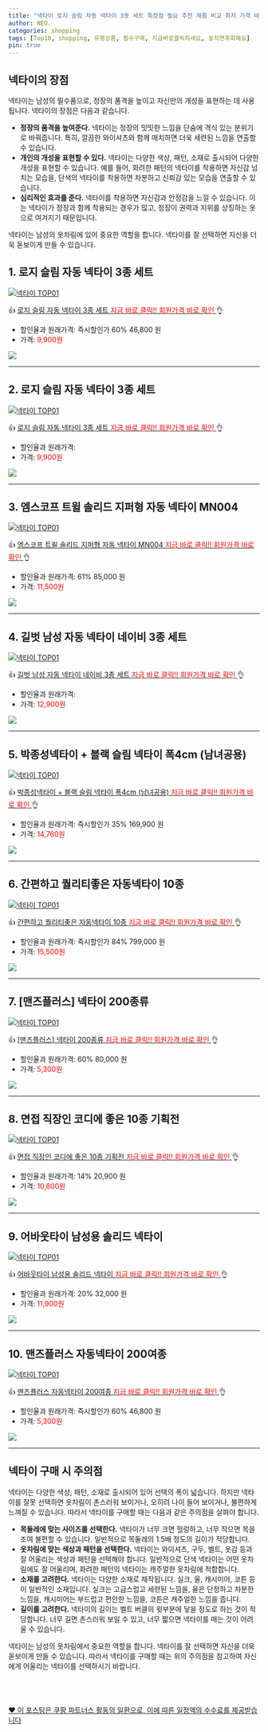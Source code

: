 ```yaml
---
title: "넥타이 로지 슬림 자동 넥타이 3종 세트 특장점 필요 추천 제품 비교 최저 가격 비교 장점 구매 후기 구매평"
author: NEO.
categories: shopping
tags: [Top10, shopping, 유행상품, 필수구매, 지금바로클릭하세요, 놓치면후회해요]
pin: true
---
```

## 넥타이의 장점

넥타이는 남성의 필수품으로, 정장의 품격을 높이고 자신만의 개성을 표현하는 데 사용됩니다. 넥타이의 장점은 다음과 같습니다.

* **정장의 품격을 높여준다.** 넥타이는 정장의 밋밋한 느낌을 단숨에 격식 있는 분위기로 바꿔줍니다. 특히, 깔끔한 와이셔츠와 함께 매치하면 더욱 세련된 느낌을 연출할 수 있습니다.
* **개인의 개성을 표현할 수 있다.** 넥타이는 다양한 색상, 패턴, 소재로 출시되어 다양한 개성을 표현할 수 있습니다. 예를 들어, 화려한 패턴의 넥타이를 착용하면 자신감 넘치는 모습을, 단색의 넥타이를 착용하면 차분하고 신뢰감 있는 모습을 연출할 수 있습니다.
* **심리적인 효과를 준다.** 넥타이를 착용하면 자신감과 안정감을 느낄 수 있습니다. 이는 넥타이가 정장과 함께 착용되는 경우가 많고, 정장이 권력과 지위를 상징하는 옷으로 여겨지기 때문입니다.

넥타이는 남성의 옷차림에 있어 중요한 역할을 합니다. 넥타이를 잘 선택하면 자신을 더욱 돋보이게 만들 수 있습니다.

   

## 1. 로지 슬림 자동 넥타이 3종 세트

[![넥타이 TOP01](https://thumbnail6.coupangcdn.com/thumbnails/remote/490x490ex/image/rs_quotation_api/hkho8c5w/8235932e83cd4fefa65bb732982c0c2c.jpg)](https://link.coupang.com/re/AFFSDP?lptag=AF3617701&subid=GithubCoopas&pageKey=6408249902&traceid=V0-153&itemId=13732102471&vendorItemId=81380306798)


👍 [로지 슬림 자동 넥타이 3종 세트 <font color=red> 지금 바로 클릭!! 회원가격 바로 확인 </font> ](https://link.coupang.com/re/AFFSDP?lptag=AF3617701&subid=GithubCoopas&pageKey=6408249902&traceid=V0-153&itemId=13732102471&vendorItemId=81380306798) 👌 


- 할인율과 원래가격: 즉시할인가 60%  46,800   원
- 가격: <span style='color:red'>9,900원</span>

[![](/discount_price.png)](https://link.coupang.com/re/AFFSDP?lptag=AF3617701&subid=GithubCoopas&pageKey=6408249902&traceid=V0-153&itemId=13732102471&vendorItemId=81380306798)

---


   

## 2. 로지 슬림 자동 넥타이 3종 세트

[![넥타이 TOP01](https://thumbnail6.coupangcdn.com/thumbnails/remote/490x490ex/image/rs_quotation_api/hkho8c5w/8235932e83cd4fefa65bb732982c0c2c.jpg)](https://link.coupang.com/re/AFFSDP?lptag=AF3617701&subid=GithubCoopas&pageKey=6408249902&traceid=V0-153&itemId=13732102471&vendorItemId=81380306798)


👍 [로지 슬림 자동 넥타이 3종 세트 <font color=red> 지금 바로 클릭!! 회원가격 바로 확인 </font> ](https://link.coupang.com/re/AFFSDP?lptag=AF3617701&subid=GithubCoopas&pageKey=6408249902&traceid=V0-153&itemId=13732102471&vendorItemId=81380306798) 👌 


- 할인율과 원래가격: 
- 가격: <span style='color:red'>9,900원</span>

[![](/discount_price.png)](https://link.coupang.com/re/AFFSDP?lptag=AF3617701&subid=GithubCoopas&pageKey=6408249902&traceid=V0-153&itemId=13732102471&vendorItemId=81380306798)

---


   

## 3. 엠스코프 트윌 솔리드 지퍼형 자동 넥타이 MN004

[![넥타이 TOP01](https://thumbnail7.coupangcdn.com/thumbnails/remote/490x490ex/image/retail/images/3646375770216050-b0bd779a-68b2-4311-8316-2e9273a96658.jpg)](https://link.coupang.com/re/AFFSDP?lptag=AF3617701&subid=GithubCoopas&pageKey=1885514193&traceid=V0-153&itemId=3203943329&vendorItemId=71398938712)


👍 [엠스코프 트윌 솔리드 지퍼형 자동 넥타이 MN004 <font color=red> 지금 바로 클릭!! 회원가격 바로 확인 </font> ](https://link.coupang.com/re/AFFSDP?lptag=AF3617701&subid=GithubCoopas&pageKey=1885514193&traceid=V0-153&itemId=3203943329&vendorItemId=71398938712) 👌 


- 할인율과 원래가격: 61%  85,000   원
- 가격: <span style='color:red'>11,500원</span>

[![](/discount_price.png)](https://link.coupang.com/re/AFFSDP?lptag=AF3617701&subid=GithubCoopas&pageKey=1885514193&traceid=V0-153&itemId=3203943329&vendorItemId=71398938712)

---


   

## 4. 길벗 남성 자동 넥타이 네이비 3종 세트

[![넥타이 TOP01](https://thumbnail7.coupangcdn.com/thumbnails/remote/490x490ex/image/vendor_inventory/2147/f4d92bf63a25353d2c73cfc34cf7924b15c03ab1ac49ac765491ccef646f.jpg)](https://link.coupang.com/re/AFFSDP?lptag=AF3617701&subid=GithubCoopas&pageKey=7603853155&traceid=V0-153&itemId=20121680118&vendorItemId=86929892757)


👍 [길벗 남성 자동 넥타이 네이비 3종 세트 <font color=red> 지금 바로 클릭!! 회원가격 바로 확인 </font> ](https://link.coupang.com/re/AFFSDP?lptag=AF3617701&subid=GithubCoopas&pageKey=7603853155&traceid=V0-153&itemId=20121680118&vendorItemId=86929892757) 👌 


- 할인율과 원래가격: 
- 가격: <span style='color:red'>12,900원</span>

[![](/discount_price.png)](https://link.coupang.com/re/AFFSDP?lptag=AF3617701&subid=GithubCoopas&pageKey=7603853155&traceid=V0-153&itemId=20121680118&vendorItemId=86929892757)

---


   

## 5. 박종성넥타이 + 블랙 슬림 넥타이 폭4cm (남녀공용)

[![넥타이 TOP01](https://thumbnail9.coupangcdn.com/thumbnails/remote/490x490ex/image/vendor_inventory/7a17/ec311873b05bc1aeb12cf098823fb9c1269ce75864a59d8ad025c6a06885.jpg)](https://link.coupang.com/re/AFFSDP?lptag=AF3617701&subid=GithubCoopas&pageKey=7604231743&traceid=V0-153&itemId=20123603344&vendorItemId=86909761272)


👍 [박종성넥타이 + 블랙 슬림 넥타이 폭4cm (남녀공용) <font color=red> 지금 바로 클릭!! 회원가격 바로 확인 </font> ](https://link.coupang.com/re/AFFSDP?lptag=AF3617701&subid=GithubCoopas&pageKey=7604231743&traceid=V0-153&itemId=20123603344&vendorItemId=86909761272) 👌 


- 할인율과 원래가격: 즉시할인가 35%  169,900   원
- 가격: <span style='color:red'>14,760원</span>

[![](/discount_price.png)](https://link.coupang.com/re/AFFSDP?lptag=AF3617701&subid=GithubCoopas&pageKey=7604231743&traceid=V0-153&itemId=20123603344&vendorItemId=86909761272)

---


   

## 6. 간편하고 퀄리티좋은 자동넥타이 10종

[![넥타이 TOP01](https://thumbnail7.coupangcdn.com/thumbnails/remote/490x490ex/image/vendor_inventory/ccbe/119957346dac180a3cce2af3e4d4d6923b72f81c9ff50ecdbab2aaea072e.jpg)](https://link.coupang.com/re/AFFSDP?lptag=AF3617701&subid=GithubCoopas&pageKey=5286286981&traceid=V0-153&itemId=7585708600&vendorItemId=74876224556)


👍 [간편하고 퀄리티좋은 자동넥타이 10종 <font color=red> 지금 바로 클릭!! 회원가격 바로 확인 </font> ](https://link.coupang.com/re/AFFSDP?lptag=AF3617701&subid=GithubCoopas&pageKey=5286286981&traceid=V0-153&itemId=7585708600&vendorItemId=74876224556) 👌 


- 할인율과 원래가격: 즉시할인가 84%  799,000   원
- 가격: <span style='color:red'>15,500원</span>

[![](/discount_price.png)](https://link.coupang.com/re/AFFSDP?lptag=AF3617701&subid=GithubCoopas&pageKey=5286286981&traceid=V0-153&itemId=7585708600&vendorItemId=74876224556)

---


   

## 7. [맨즈플러스] 넥타이 200종류

[![넥타이 TOP01](https://thumbnail6.coupangcdn.com/thumbnails/remote/490x490ex/image/vendor_inventory/83f7/81b56eb7b0879bf420d12ef9fa5ee2fba77e7b82e9c0853c7abfccbf34e3.jpg)](https://link.coupang.com/re/AFFSDP?lptag=AF3617701&subid=GithubCoopas&pageKey=104174161&traceid=V0-153&itemId=316080780&vendorItemId=3776363467)


👍 [[맨즈플러스] 넥타이 200종류 <font color=red> 지금 바로 클릭!! 회원가격 바로 확인 </font> ](https://link.coupang.com/re/AFFSDP?lptag=AF3617701&subid=GithubCoopas&pageKey=104174161&traceid=V0-153&itemId=316080780&vendorItemId=3776363467) 👌 


- 할인율과 원래가격: 60%  80,000   원
- 가격: <span style='color:red'>5,300원</span>

[![](/discount_price.png)](https://link.coupang.com/re/AFFSDP?lptag=AF3617701&subid=GithubCoopas&pageKey=104174161&traceid=V0-153&itemId=316080780&vendorItemId=3776363467)

---


   

## 8. 면접 직장인 코디에 좋은 10종 기획전

[![넥타이 TOP01](https://thumbnail6.coupangcdn.com/thumbnails/remote/490x490ex/image/vendor_inventory/4ead/4ca4e01434b806bf97c6fbd9a04d26b88397d1cdcef589eebf086530ada7.jpg)](https://link.coupang.com/re/AFFSDP?lptag=AF3617701&subid=GithubCoopas&pageKey=5227254789&traceid=V0-153&itemId=7348891706&vendorItemId=74640113165)


👍 [면접 직장인 코디에 좋은 10종 기획전 <font color=red> 지금 바로 클릭!! 회원가격 바로 확인 </font> ](https://link.coupang.com/re/AFFSDP?lptag=AF3617701&subid=GithubCoopas&pageKey=5227254789&traceid=V0-153&itemId=7348891706&vendorItemId=74640113165) 👌 


- 할인율과 원래가격: 14%  20,900   원
- 가격: <span style='color:red'>10,800원</span>

[![](/discount_price.png)](https://link.coupang.com/re/AFFSDP?lptag=AF3617701&subid=GithubCoopas&pageKey=5227254789&traceid=V0-153&itemId=7348891706&vendorItemId=74640113165)

---


   

## 9. 어바웃타이 남성용 솔리드 넥타이

[![넥타이 TOP01](https://thumbnail9.coupangcdn.com/thumbnails/remote/490x490ex/image/rs_quotation_api/0hip70ak/6a198319f17b43c5bebc8fceaf6d292b.jpg)](https://link.coupang.com/re/AFFSDP?lptag=AF3617701&subid=GithubCoopas&pageKey=5843646404&traceid=V0-153&itemId=10148597206&vendorItemId=77431306566)


👍 [어바웃타이 남성용 솔리드 넥타이 <font color=red> 지금 바로 클릭!! 회원가격 바로 확인 </font> ](https://link.coupang.com/re/AFFSDP?lptag=AF3617701&subid=GithubCoopas&pageKey=5843646404&traceid=V0-153&itemId=10148597206&vendorItemId=77431306566) 👌 


- 할인율과 원래가격: 20%  32,000   원
- 가격: <span style='color:red'>11,900원</span>

[![](/discount_price.png)](https://link.coupang.com/re/AFFSDP?lptag=AF3617701&subid=GithubCoopas&pageKey=5843646404&traceid=V0-153&itemId=10148597206&vendorItemId=77431306566)

---


   

## 10. 맨즈플러스 자동넥타이 200여종

[![넥타이 TOP01](https://thumbnail6.coupangcdn.com/thumbnails/remote/490x490ex/image/vendor_inventory/6f77/123fcdd332436349642c25faeceeab5dd7288208eac37e4257868e9d05f2.jpg)](https://link.coupang.com/re/AFFSDP?lptag=AF3617701&subid=GithubCoopas&pageKey=94332837&traceid=V0-153&itemId=291938130&vendorItemId=3717604897)


👍 [맨즈플러스 자동넥타이 200여종 <font color=red> 지금 바로 클릭!! 회원가격 바로 확인 </font> ](https://link.coupang.com/re/AFFSDP?lptag=AF3617701&subid=GithubCoopas&pageKey=94332837&traceid=V0-153&itemId=291938130&vendorItemId=3717604897) 👌 


- 할인율과 원래가격: 즉시할인가 60%  46,800   원
- 가격: <span style='color:red'>5,300원</span>

[![](/discount_price.png)](https://link.coupang.com/re/AFFSDP?lptag=AF3617701&subid=GithubCoopas&pageKey=94332837&traceid=V0-153&itemId=291938130&vendorItemId=3717604897)

---
## 넥타이 구매 시 주의점

넥타이는 다양한 색상, 패턴, 소재로 출시되어 있어 선택의 폭이 넓습니다. 하지만 넥타이를 잘못 선택하면 옷차림이 촌스러워 보이거나, 오히려 나이 들어 보이거나, 불편하게 느껴질 수 있습니다. 따라서 넥타이를 구매할 때는 다음과 같은 주의점을 살펴야 합니다.

* **목둘레에 맞는 사이즈를 선택한다.** 넥타이가 너무 크면 헐렁하고, 너무 작으면 목을 조여 불편할 수 있습니다. 일반적으로 목둘레의 1.5배 정도의 길이가 적당합니다.
* **옷차림에 맞는 색상과 패턴을 선택한다.** 넥타이는 와이셔츠, 구두, 벨트, 옷감 등과 잘 어울리는 색상과 패턴을 선택해야 합니다. 일반적으로 단색 넥타이는 어떤 옷차림에도 잘 어울리며, 화려한 패턴의 넥타이는 캐주얼한 옷차림에 적합합니다.
* **소재를 고려한다.** 넥타이는 다양한 소재로 제작됩니다. 실크, 울, 캐시미어, 코튼 등이 일반적인 소재입니다. 실크는 고급스럽고 세련된 느낌을, 울은 단정하고 차분한 느낌을, 캐시미어는 부드럽고 편안한 느낌을, 코튼은 캐주얼한 느낌을 줍니다.
* **길이를 고려한다.** 넥타이의 길이는 벨트 버클의 윗부분에 닿을 정도로 하는 것이 적당합니다. 너무 길면 촌스러워 보일 수 있고, 너무 짧으면 넥타이를 매는 것이 어려울 수 있습니다.

넥타이는 남성의 옷차림에서 중요한 역할을 합니다. 넥타이를 잘 선택하면 자신을 더욱 돋보이게 만들 수 있습니다. 따라서 넥타이를 구매할 때는 위의 주의점을 참고하여 자신에게 어울리는 넥타이를 선택하시기 바랍니다.<br><br><br><br><br> [ ❤  이 포스팅은 쿠팡 파트너스 활동의 일환으로, 이에 따른 일정액의 수수료를 제공받습니다](https://link.coupang.com/a/bcEFyh)